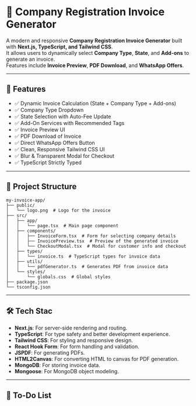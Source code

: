 # 🧾 Company Registration Invoice Generator

A modern and responsive **Company Registration Invoice Generator** built with **Next.js, TypeScript, and Tailwind CSS**.  
It allows users to dynamically select **Company Type**, **State**, and **Add-ons** to generate an invoice.  
Features include **Invoice Preview**, **PDF Download**, and **WhatsApp Offers**.

---

## 🚀 Features

- ✅ Dynamic Invoice Calculation (State + Company Type + Add-ons)
- ✅ Company Type Dropdown
- ✅ State Selection with Auto-Fee Update
- ✅ Add-On Services with Recommended Tags
- ✅ Invoice Preview UI
- ✅ PDF Download of Invoice
- ✅ Direct WhatsApp Offers Button
- ✅ Clean, Responsive Tailwind CSS UI
- ✅ Blur & Transparent Modal for Checkout
- ✅ TypeScript Strictly Typed

---

## 📂 Project Structure

```
my-invoice-app/
├── public/
│   └── logo.png  # Logo for the invoice
├── src/
│   ├── app/
│   │   └── page.tsx  # Main page component
│   ├── components/
│   │   ├── InvoiceForm.tsx  # Form for selecting company details
│   │   ├── InvoicePreview.tsx  # Preview of the generated invoice
│   │   └── CheckoutModal.tsx  # Modal for customer info and checkout
│   ├── types/
│   │   └── invoice.ts  # TypeScript types for invoice data
│   ├── utils/
│   │   └── pdfGenerator.ts  # Generates PDF from invoice data
│   └── styles/
│       └── globals.css  # Global styles
├── package.json
└── tsconfig.json

```

---

## 🛠️ Tech Stac

- **Next.js**: For server-side rendering and routing.
- **TypeScript**: For type safety and better development experience.
- **Tailwind CSS**: For styling and responsive design.
- **React Hook Form**: For form handling and validation.
- **JSPDF**: For generating PDFs.
- **HTML2Canvas**: For converting HTML to canvas for PDF generation.
- **MongoDB**: For storing invoice data.
- **Mongoose**: For MongoDB object modeling.

---

## 📝 To-Do List
